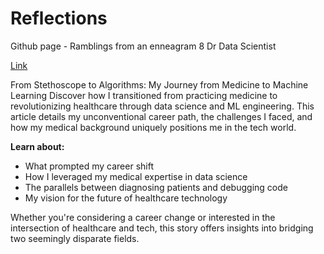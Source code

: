 # Reflections
Github page - Ramblings from an enneagram 8 Dr Data Scientist

[Link](https://yxmauw.github.io/dr-data-scientist/)

From Stethoscope to Algorithms: My Journey from Medicine to Machine Learning
Discover how I transitioned from practicing medicine to revolutionizing healthcare through data science and ML engineering. This article details my unconventional career path, the challenges I faced, and how my medical background uniquely positions me in the tech world.

__Learn about:__
* What prompted my career shift
* How I leveraged my medical expertise in data science
* The parallels between diagnosing patients and debugging code
* My vision for the future of healthcare technology

Whether you're considering a career change or interested in the intersection of healthcare and tech, this story offers insights into bridging two seemingly disparate fields.
